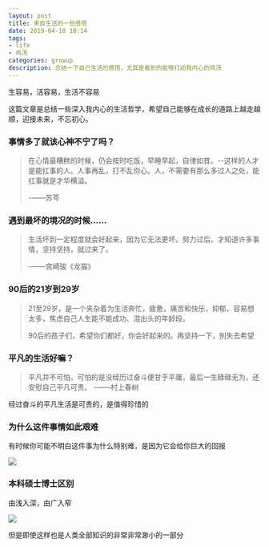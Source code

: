 ```yaml
---
layout: post
title: 来自生活的一些感悟
date: 2019-04-18 10:14
tags:
- life
- 鸡汤
categories: growup
description: 总结一下自己生活的感悟，尤其是看到的能够打动我内心的鸡汤
---
```

生容易，活容易，生活不容易

这篇文章是总结一些深入我内心的生活哲学，希望自己能够在成长的道路上越走越顺，迎接未来，不忘初心。

### 事情多了就该心神不宁了吗？

> 在心情最糟糕的时候，仍会按时吃饭，早睡早起，自律如昔。--这样的人才是能扛事的人。人事再乱，打不乱你心。人，不需要有那么多过人之处，能扛事就是才华横溢。
>
> -——苏芩

### 遇到最坏的境况的时候......

> 生活坏到一定程度就会好起来，因为它无法更坏。努力过后，才知道许多事情，坚持坚持，就过来了。
>
> -——宫崎骏《龙猫》

### 90后的21岁到29岁

> 21至29岁，是一个夹杂着为生活奔忙，疲惫，痛苦和快乐，抑郁，容易想太多，焦虑自己人生能不能成功、混出头的年龄段。
>
> 90后的孩子们，希望你们都好，你会好起来的。再坚持一下，别失去希望

### 平凡的生活好嘛？

> 平凡并不可怕，可怕的是没经历过奋斗便甘于平庸，最后一生碌碌无为，还安慰自己平凡可贵。
> -——村上春树

经过奋斗的平凡生活是可贵的，是值得珍惜的

### 为什么这件事情如此艰难

有时候你可能不明白这件事为什么特别难，是因为它会给你巨大的回报

![](https://saferman.github.io/assets/img/life_summary/pull_out_radish.png)

### 本科硕士博士区别

由浅入深，由广入窄

![](https://saferman.github.io/assets/img/life_summary/difference.png)

但是即使这样也是人类全部知识的非常非常渺小的一部分